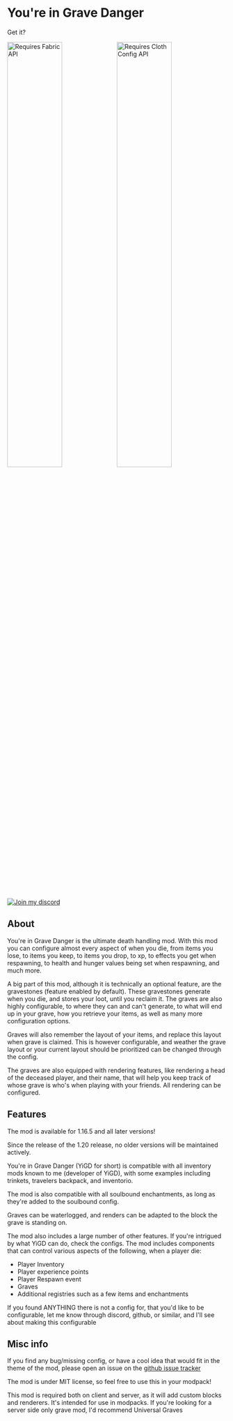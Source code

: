 # You're in Grave Danger

Get it?

<a href="https://www.curseforge.com/minecraft/mc-mods/fabric-api"><img src="https://i.imgur.com/Ol1Tcf8.png" alt="Requires Fabric API" width="50%"></a><a href="https://www.curseforge.com/minecraft/mc-mods/cloth-config"><img src="https://i.imgur.com/7weZ8uu.png" alt="Requires Cloth Config API" width="50%"></a>


<a href="https://discord.gg/GyrfpAVH3Q"><img src="https://i.imgur.com/0Prkr13.png" alt="Join my discord"></a>

## About

You're in Grave Danger is the ultimate death handling mod. With this mod you can configure almost every aspect of
when you die, from items you lose, to items you keep, to items you drop, to xp, to effects you get when respawning,
to health and hunger values being set when respawning, and much more.

A big part of this mod, although it is technically an optional feature, are the gravestones (feature enabled by default).
These gravestones generate when you die, and stores your loot, until you reclaim it. 
The graves are also highly configurable, to where they can and can't generate, to what will end up in your grave,
how you retrieve your items, as well as many more configuration options.

Graves will also remember the layout of your items, and replace this layout when grave is claimed. This is however
configurable, and weather the grave layout or your current layout should be prioritized can be changed through the config.

The graves are also equipped with rendering features, like rendering a head of the deceased player, and their name, that
will help you keep track of whose grave is who's when playing with your friends.
All rendering can be configured.

## Features

The mod is available for 1.16.5 and all later versions!

Since the release of the 1.20 release, no older versions will be maintained actively.

You're in Grave Danger (YiGD for short) is compatible with all inventory mods known to me (developer of YiGD),
with some examples including trinkets, travelers backpack, and inventorio.

The mod is also compatible with all soulbound enchantments, as long as they're added to the soulbound config.

Graves can be waterlogged, and renders can be adapted to the block the grave is standing on.

The mod also includes a large number of other features. If you're intrigued by what YiGD can do, check the configs.
The mod includes components that can control various aspects of the following, when a player die:
* Player Inventory
* Player experience points
* Player Respawn event
* Graves
* Additional registries such as a few items and enchantments

If you found ANYTHING there is not a config for, that you'd like to be configurable, let me know through discord, github,
or similar, and I'll see about making this configurable


## Misc info

If you find any bug/missing config, or have a cool idea that would fit in the theme of the mod, please open an issue on the [github issue tracker](https://github.com/B1n-ry/Youre-in-grave-danger/issues)

The mod is under MIT license, so feel free to use this in your modpack!

This mod is required both on client and server, as it will add custom blocks and renderers.
It's intended for use in modpacks. If you're looking for a server side only grave mod, I'd recommend Universal Graves